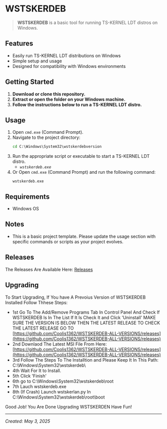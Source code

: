 # WSTSKERDEB

> **WSTSKERDEB** is a basic tool for running TS-KERNEL LDT distros on Windows.

## Features
- Easily run TS-KERNEL LDT distributions on Windows
- Simple setup and usage
- Designed for compatibility with Windows environments

## Getting Started
1. **Download or clone this repository.**
2. **Extract or open the folder on your Windows machine.**
3. **Follow the instructions below to run a TS-KERNEL LDT distro.**

## Usage
1. Open `cmd.exe` (Command Prompt).
2. Navigate to the project directory:
   ```cmd
   cd C:\Windows\System32\wstskerdebversion
   ```
3. Run the appropriate script or executable to start a TS-KERNEL LDT distro.
   - *`wstskerdeb.exe`*
4. Or Open `cmd.exe` (Command Prompt) and run the following command:
   ```batch
   wstskerdeb.exe
   ```

## Requirements
- Windows OS

## Notes
- This is a basic project template. Please update the usage section with specific commands or scripts as your project evolves.

## Releases

The Releases Are Available Here: [Releases](https://github.com/Coolis1362/WSTSKERDEB-ALL-VERSIONS/releases)

## Upgrading

To Start Upgrading, If You have A Prevoius Version of WSTSKERDEB Installed Follow Thhese Steps:

- 1st Go To The Add/Remove Programs Tab In Control Panel And Check If WSTSKERDEB Is In The List If It Is Check It and Click 'Uninstall' MAKE SURE THE VERSION IS BELOW THEN THE LATEST RELEASE TO CHECK THE LATEST RELEASE GO TO [https://github.com/Coolis1362/WSTSKERDEB-ALL-VERSIONS/releases](https://github.com/Coolis1362/WSTSKERDEB-ALL-VERSIONS/releases)
- 2nd Downlaod The Latest MSI File From Here: [https://github.com/Coolis1362/WSTSKERDEB-ALL-VERSIONS/releases](https://github.com/Coolis1362/WSTSKERDEB-ALL-VERSIONS/releases)
- 3rd Follow The Steps To The Installtion and Please Keep It In This Path: C:\Windows\System32\wstskerdeb\
- 4th Wait For It to Install.
- 5th Click 'Finish'
- 6th go to C:\Windows\System32\wstskerdeb\root
- 7th Lauch wstskerdeb.exe
- 8th (If Crash) Launch wstskerlan.py In C:\Windows\System32\wstskerdeb\root\boot

Good Job! You Are Done Upgrading WSTSKERDEN Have Fun!

---
*Created: May 3, 2025*
